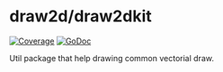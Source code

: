 draw2d/draw2dkit
=================

[![Coverage](http://gocover.io/_badge/github.com/redstarcoder/draw2d/draw2dkit?0)](http://gocover.io/github.com/redstarcoder/draw2d/draw2dkit)
[![GoDoc](https://godoc.org/github.com/redstarcoder/draw2d/draw2dkit?status.svg)](https://godoc.org/github.com/redstarcoder/draw2d/draw2dkit)

Util package that help drawing common vectorial draw.
